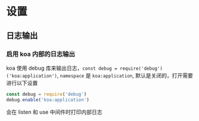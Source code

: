 # 设置

## 日志输出

### 启用 koa 内部的日志输出

koa 使用 debug 库来输出日志，`const debug = require('debug')('koa:application')`, `namespace` 是 `koa:application`, 默认是关闭的，打开需要进行以下设置

```js
const debug = require('debug')
debug.enable('koa:application')
```

会在 listen 和 use 中间件时打印内部日志
